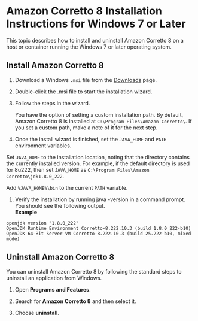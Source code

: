 # Amazon Corretto 8 Installation Instructions for Windows 7 or Later<a name="windows-7-install"></a>

 This topic describes how to install and uninstall Amazon Corretto 8 on a host or container running the Windows 7 or later operating system\. 

## Install Amazon Corretto 8<a name="windows-7-install-instruct"></a>

1.  Download a Windows `.msi` file from the [Downloads](downloads-list.md) page\. 

1.  Double\-click the \.msi file to start the installation wizard\. 

1.  Follow the steps in the wizard\. 

    You have the option of setting a custom installation path\. By default, Amazon Corretto 8 is installed at `C:\Program Files\Amazon Corretto\`\. If you set a custom path, make a note of it for the next step\. 

1.  Once the install wizard is finished, set the `JAVA_HOME` and `PATH` environment variables\. 

   Set `JAVA_HOME` to the installation location, noting that the directory contains the currently installed version\. For example, if the default directory is used for 8u222, then set `JAVA_HOME` as `C:\Program Files\Amazon Corretto\jdk1.8.0_222`\.

   Add `%JAVA_HOME%\bin` to the current `PATH` variable\.

1.  Verify the installation by running java \-version in a command prompt\. You should see the following output\.   
**Example**  

   ```
   openjdk version "1.8.0_222"
   OpenJDK Runtime Environment Corretto-8.222.10.3 (build 1.8.0_222-b10)
   OpenJDK 64-Bit Server VM Corretto-8.222.10.3 (build 25.222-b10, mixed mode)
   ```

## Uninstall Amazon Corretto 8<a name="windows-7-uninstall"></a>

You can uninstall Amazon Corretto 8 by following the standard steps to uninstall an application from Windows\.

1.  Open **Programs and Features**\. 

1.  Search for **Amazon Corretto 8** and then select it\. 

1.  Choose **uninstall**\. 